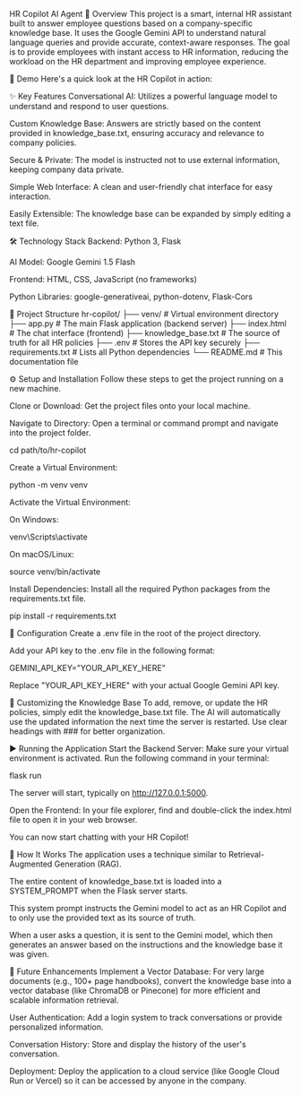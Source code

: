 HR Copilot AI Agent
🚀 Overview
This project is a smart, internal HR assistant built to answer employee questions based on a company-specific knowledge base. It uses the Google Gemini API to understand natural language queries and provide accurate, context-aware responses. The goal is to provide employees with instant access to HR information, reducing the workload on the HR department and improving employee experience.

📸 Demo
Here's a quick look at the HR Copilot in action:

✨ Key Features
Conversational AI: Utilizes a powerful language model to understand and respond to user questions.

Custom Knowledge Base: Answers are strictly based on the content provided in knowledge_base.txt, ensuring accuracy and relevance to company policies.

Secure & Private: The model is instructed not to use external information, keeping company data private.

Simple Web Interface: A clean and user-friendly chat interface for easy interaction.

Easily Extensible: The knowledge base can be expanded by simply editing a text file.

🛠️ Technology Stack
Backend: Python 3, Flask

AI Model: Google Gemini 1.5 Flash

Frontend: HTML, CSS, JavaScript (no frameworks)

Python Libraries: google-generativeai, python-dotenv, Flask-Cors

📁 Project Structure
hr-copilot/
├── venv/                 # Virtual environment directory
├── app.py                # The main Flask application (backend server)
├── index.html            # The chat interface (frontend)
├── knowledge_base.txt    # The source of truth for all HR policies
├── .env                  # Stores the API key securely
├── requirements.txt      # Lists all Python dependencies
└── README.md             # This documentation file

⚙️ Setup and Installation
Follow these steps to get the project running on a new machine.

Clone or Download: Get the project files onto your local machine.

Navigate to Directory: Open a terminal or command prompt and navigate into the project folder.

cd path/to/hr-copilot

Create a Virtual Environment:

python -m venv venv

Activate the Virtual Environment:

On Windows:

venv\Scripts\activate

On macOS/Linux:

source venv/bin/activate

Install Dependencies: Install all the required Python packages from the requirements.txt file.

pip install -r requirements.txt

🔑 Configuration
Create a .env file in the root of the project directory.

Add your API key to the .env file in the following format:

GEMINI_API_KEY="YOUR_API_KEY_HERE"

Replace "YOUR_API_KEY_HERE" with your actual Google Gemini API key.

🧠 Customizing the Knowledge Base
To add, remove, or update the HR policies, simply edit the knowledge_base.txt file. The AI will automatically use the updated information the next time the server is restarted. Use clear headings with ### for better organization.

▶️ Running the Application
Start the Backend Server: Make sure your virtual environment is activated. Run the following command in your terminal:

flask run

The server will start, typically on http://127.0.0.1:5000.

Open the Frontend: In your file explorer, find and double-click the index.html file to open it in your web browser.

You can now start chatting with your HR Copilot!

🤖 How It Works
The application uses a technique similar to Retrieval-Augmented Generation (RAG).

The entire content of knowledge_base.txt is loaded into a SYSTEM_PROMPT when the Flask server starts.

This system prompt instructs the Gemini model to act as an HR Copilot and to only use the provided text as its source of truth.

When a user asks a question, it is sent to the Gemini model, which then generates an answer based on the instructions and the knowledge base it was given.

🔮 Future Enhancements
Implement a Vector Database: For very large documents (e.g., 100+ page handbooks), convert the knowledge base into a vector database (like ChromaDB or Pinecone) for more efficient and scalable information retrieval.

User Authentication: Add a login system to track conversations or provide personalized information.

Conversation History: Store and display the history of the user's conversation.

Deployment: Deploy the application to a cloud service (like Google Cloud Run or Vercel) so it can be accessed by anyone in the company.
